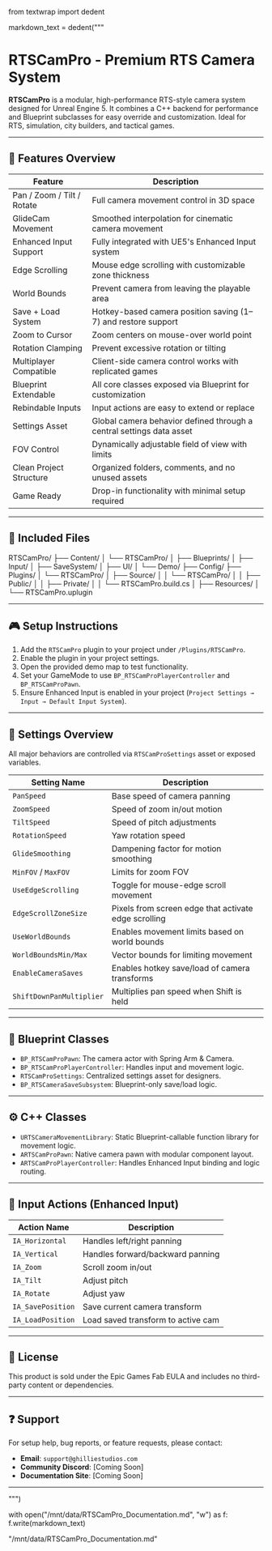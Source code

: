 from textwrap import dedent

markdown_text = dedent("""
# RTSCamPro - Premium RTS Camera System

**RTSCamPro** is a modular, high-performance RTS-style camera system designed for Unreal Engine 5. It combines a C++ backend for performance and Blueprint subclasses for easy override and customization. Ideal for RTS, simulation, city builders, and tactical games.

---

## 🚀 Features Overview

| Feature                           | Description                                                                 |
|-----------------------------------|-----------------------------------------------------------------------------|
| Pan / Zoom / Tilt / Rotate       | Full camera movement control in 3D space                                    |
| GlideCam Movement                | Smoothed interpolation for cinematic camera movement                        |
| Enhanced Input Support           | Fully integrated with UE5's Enhanced Input system                           |
| Edge Scrolling                   | Mouse edge scrolling with customizable zone thickness                       |
| World Bounds                     | Prevent camera from leaving the playable area                               |
| Save + Load System               | Hotkey-based camera position saving (1–7) and restore support               |
| Zoom to Cursor                   | Zoom centers on mouse-over world point                                      |
| Rotation Clamping                | Prevent excessive rotation or tilting                                       |
| Multiplayer Compatible           | Client-side camera control works with replicated games                      |
| Blueprint Extendable             | All core classes exposed via Blueprint for customization                    |
| Rebindable Inputs                | Input actions are easy to extend or replace                                 |
| Settings Asset                   | Global camera behavior defined through a central settings data asset        |
| FOV Control                      | Dynamically adjustable field of view with limits                            |
| Clean Project Structure          | Organized folders, comments, and no unused assets                           |
| Game Ready                       | Drop-in functionality with minimal setup required                           |

---

## 🧰 Included Files
RTSCamPro/
├── Content/
│ └── RTSCamPro/
│ ├── Blueprints/
│ ├── Input/
│ ├── SaveSystem/
│ ├── UI/
│ └── Demo/
├── Config/
├── Plugins/
│ └── RTSCamPro/
│ ├── Source/
│ │ └── RTSCamPro/
│ │ ├── Public/
│ │ ├── Private/
│ │ └── RTSCamPro.build.cs
│ ├── Resources/
│ └── RTSCamPro.uplugin

---

## 🎮 Setup Instructions

1. Add the `RTSCamPro` plugin to your project under `/Plugins/RTSCamPro`.
2. Enable the plugin in your project settings.
3. Open the provided demo map to test functionality.
4. Set your GameMode to use `BP_RTSCamProPlayerController` and `BP_RTSCamProPawn`.
5. Ensure Enhanced Input is enabled in your project (`Project Settings → Input → Default Input System`).

---

## 🔧 Settings Overview

All major behaviors are controlled via `RTSCamProSettings` asset or exposed variables.

| Setting Name              | Description                                            |
|---------------------------|--------------------------------------------------------|
| `PanSpeed`                | Base speed of camera panning                           |
| `ZoomSpeed`               | Speed of zoom in/out motion                            |
| `TiltSpeed`               | Speed of pitch adjustments                             |
| `RotationSpeed`           | Yaw rotation speed                                     |
| `GlideSmoothing`          | Dampening factor for motion smoothing                  |
| `MinFOV` / `MaxFOV`       | Limits for zoom FOV                                    |
| `UseEdgeScrolling`        | Toggle for mouse-edge scroll movement                  |
| `EdgeScrollZoneSize`      | Pixels from screen edge that activate edge scrolling   |
| `UseWorldBounds`          | Enables movement limits based on world bounds          |
| `WorldBoundsMin/Max`      | Vector bounds for limiting movement                    |
| `EnableCameraSaves`       | Enables hotkey save/load of camera transforms          |
| `ShiftDownPanMultiplier`  | Multiplies pan speed when Shift is held                |

---

## 📘 Blueprint Classes

- `BP_RTSCamProPawn`: The camera actor with Spring Arm & Camera.
- `BP_RTSCamProPlayerController`: Handles input and movement logic.
- `RTSCamProSettings`: Centralized settings asset for designers.
- `BP_RTSCameraSaveSubsystem`: Blueprint-only save/load logic.

---

## ⚙️ C++ Classes

- `URTSCameraMovementLibrary`: Static Blueprint-callable function library for movement logic.
- `ARTSCamProPawn`: Native camera pawn with modular component layout.
- `ARTSCamProPlayerController`: Handles Enhanced Input binding and logic routing.

---

## 🔄 Input Actions (Enhanced Input)

| Action Name       | Description                        |
|-------------------|------------------------------------|
| `IA_Horizontal`   | Handles left/right panning         |
| `IA_Vertical`     | Handles forward/backward panning   |
| `IA_Zoom`         | Scroll zoom in/out                 |
| `IA_Tilt`         | Adjust pitch                       |
| `IA_Rotate`       | Adjust yaw                         |
| `IA_SavePosition` | Save current camera transform      |
| `IA_LoadPosition` | Load saved transform to active cam |

---

## 🧾 License

This product is sold under the Epic Games Fab EULA and includes no third-party content or dependencies.

---

## ❓ Support

For setup help, bug reports, or feature requests, please contact:

- **Email**: `support@ghilliestudios.com`
- **Community Discord**: [Coming Soon]
- **Documentation Site**: [Coming Soon]

---

""")

with open("/mnt/data/RTSCamPro_Documentation.md", "w") as f:
    f.write(markdown_text)

"/mnt/data/RTSCamPro_Documentation.md"

